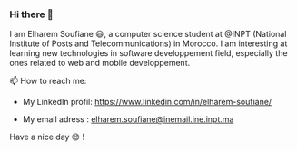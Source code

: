 ### Hi there 👋

I am Elharem Soufiane 😃, a computer science student at @INPT (National Institute of Posts and Telecommunications) in Morocco. I am interesting at learning new technologies in software developpement field, especially the ones related to web and mobile developpement.

📫 How to reach me: 

- My LinkedIn profil: https://www.linkedin.com/in/elharem-soufiane/
  
- My email adress : elharem.soufiane@inemail.ine.inpt.ma

Have a nice day 😊 !
